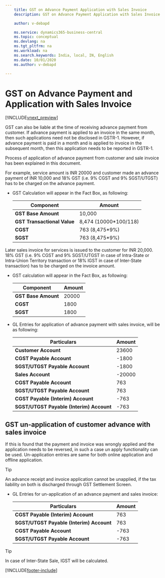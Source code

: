 ```yaml
---
    title: GST on Advance Payment Application with Sales Invoice
    description: GST on Advance Payment Application with Sales Invoice

    author: v-debapd

    ms.service: dynamics365-business-central
    ms.topic: conceptual
    ms.devlang: na
    ms.tgt_pltfrm: na
    ms.workload: na
    ms.search.keywords: India, local, IN, English
    ms.date: 10/01/2020
    ms.author: v-debapd

---
```


# GST on Advance Payment and Application with Sales Invoice

[!INCLUDE[vnext_preview](../../includes/vnext_preview.md)]

GST can also be liable at the time of receiving advance payment from customer. If advance payment is applied to an invoice in the same month, then such applications need not be disclosed in GSTR-1. However, if advance payment is paid in a month and is applied to invoice in the subsequent month, then this application needs to be reported in GSTR-1.

Process of application of advance payment from customer and sale invoice has been explained in this document.

For example, service amount is INR 20000 and customer made an advance payment of INR 10,000 and 18% GST (i.e. 9% CGST and 9% SGST/UTGST) has to be charged on the advance payment.

- GST Calculation will appear in the Fact Box, as following:
    
    |Component|Amount|
    |----------------------------------|---------------------------------------|  
    |**GST Base Amount**|10,000|
    |**GST Transactional Value**|8,474 (10000*100/118)|
    |**CGST**|763 (8,475*9%)|  
    |**SGST**|763 (8,475*9%)|

Later sales invoice for services is issued to the customer for INR 20,000. 18% GST (i.e. 9% CGST and 9% SGST/UTGST in case of Intra-State or Intra-Union Territory transaction or 18% IGST in case of Inter-State transaction) has to be charged on the invoice amount.

- GST calculation will appear in the Fact Box, as following:

    |Component|Amount|
    |----------------------------------|---------------------------------------|  
    |**GST Base Amount**|20000|  
    |**CGST**|1800|  
    |**SGST**|1800|

- GL Entries for application of advance payment with sales invoice, will be as following:

    |Particulars|Amount|
    |----------------------------------|---------------------------------------|  
    |**Customer Account**|23600|  
    |**CGST Payable Account**|-1800|  
    |**SGST/UTGST Payable Account**|-1800| 
    |**Sales Account**|-20000| 
    |**CGST Payable Account**|763| 
    |**SGST/UTGST Payable Account**|763| 
    |**CGST Payable (Interim) Account**|-763|   
    |**SGST/UTGST Payable (Interim) Account**|-763|  

## GST un-application of customer advance with sales invoice

If this is found that the payment and invoice was wrongly applied  and the application needs to be reversed, in such a case un apply functionality can be used. Un-application entries are same for both online application and offline application.

> [!TIP]
> An advance receipt and invoice application cannot be unapplied, if the tax liability on both is discharged through GST Settlement Screen.

- GL Entries for un-application of an advance payment and sales invoice:

    |Particulars|Amount|
    |----------------------------------|---------------------------------------|  
    |**CGST Payable (Interim) Account**|763|  
    |**SGST/UTGST Payable (Interim) Account**|763|  
    |**CGST Payable Account**|-763| 
    |**SGST/UTGST Payable Account**|-763| 


> [!TIP]
> In case of Inter-State Sale, IGST will be calculated.



[!INCLUDE[footer-include](../../includes/footer-banner.md)]